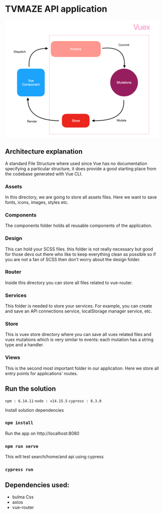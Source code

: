 # TVMAZE API application

![Alt text](src/assets/architecture.png?raw=true "Title")

## Architecture explanation
A standard File Structure where used since Vue has no documentation specifying a particular structure, it does provide a good starting place from the codebase generated with Vue CLI.

### Assets
In this directory, we are going to store all assets files. Here we want to save fonts, icons, images, styles etc.

### Components 
The components folder holds all reusable components of the application.

### Design
This can hold your SCSS files. this folder is not really necessary but good for those devs out there who like to keep everything clean as possible so if you are not a fan of SCSS then don’t worry about the design folder.

### Router
Inside this directory you can store all files related to vue-router. 

### Services
This folder is needed to store your services. For example, you can create and save an API connections service, localStorage manager service, etc.

### Store
This is vuex store directory where you can save all vuex related files and vuex mutations which is very similar to events: each mutation has a string type and a handler.

### Views
This is the second most important folder in our application. Here we store all entry points for applications’ routes.

## Run the solution
`npm : 6.14.11`
`node : v14.15.5`
`cypress : 8.3.0`

Install solution dependencies 

### `npm install`

Run the app on http://localhost:8080

### `npm run serve`

This will test search/home/and api using cypress

### `cypress run`


## Dependencies used:

- bulma Css
- axios
- vue-router
